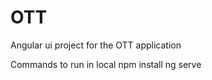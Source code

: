 # OTT

Angular ui project for the OTT application

Commands to run in local
  npm install
  ng serve
